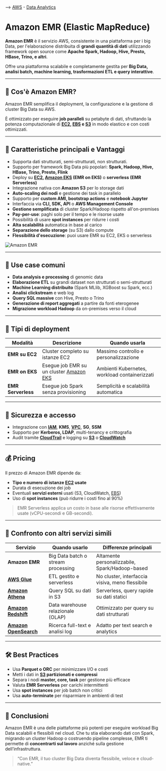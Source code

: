 --> [AWS](/00-Intro/AWS.md)  -  [Data Analytics](/07-IA-ML-Analytics/Intelligenza-artificiale-Machine-Learning-e-Analytics.md)
# Amazon EMR (Elastic MapReduce)

**Amazon EMR** è il servizio AWS, consistente in una piattaforma per i big Data, per l'elaborazione distribuita di **grandi quantità di dati** utilizzando framework open source come **Apache Spark, Hadoop, Hive, Presto, HBase, Trino, e altri**. 

Offre una piattaforma scalabile e completamente gestita per **Big Data, analisi batch, machine learning, trasformazioni ETL e query interattive**.

---

## 🧩 Cos'è Amazon EMR?

Amazon EMR semplifica il deployment, la configurazione e la gestione di cluster Big Data su AWS. 

È ottimizzato per eseguire **job paralleli** su petabyte di dati, sfruttando la potenza computazionale di **[EC2](/01-Compute-options/Amazon-EC2.md), [EBS](/02-Storage-services/Amazon-EBS.md) e [S3](/02-Storage-services/Amazon-S3.md)** in modo elastico e con costi ottimizzati.

---

## 🌟 Caratteristiche principali e Vantaggi

- Supporta dati strutturati, semi-strutturati, non strutturati.
- Supporto per framework Big Data più popolari: **Spark, Hadoop, Hive, HBase, Trino, Presto, Flink**
- Deploy su **[EC2](/01-Compute-options/Amazon-EC2.md), [Amazon EKS](/01-Compute-options/Amazon-EKS.md) (EMR on EKS)** o **serverless (EMR Serverless)**
- Integrazione nativa con **Amazon S3** per lo storage dati
- **Auto-scaling dei nodi** e gestione dei task in parallelo
- Supporto per **custom AMI, bootstrap actions** e **notebook Jupyter**
- Interfaccia via **CLI, SDK, API** o **AWS Management Console**
- **Gestione semplificata** di cluster Spark/Hadoop rispetto all'on-premises
- **Pay-per-use**: paghi solo per il tempo e le risorse usate
- Possibilità di usare **spot instances** per ridurre i costi
- **Alta scalabilità** automatica in base al carico
- **Separazione dello storage** (su S3) dallo compute
- **Flessibilità d'esecuzione**: puoi usare EMR su EC2, EKS o serverless

![Amazon EMR](img/Amazon-EMR.png)

---

## 🚀 Use case comuni

- **Data analysis e processing** di genomic data
- **Elaborazione ETL** su grandi dataset non strutturati o semi-strutturati
- **Machine Learning distribuito** (Spark MLlib, XGBoost su Spark, ecc.)
- **Analisi clickstream** e web log
- **Query SQL massive** con Hive, Presto o Trino
- **Generazione di report aggregati** a partire da fonti eterogenee
- **Migrazione workload Hadoop** da on-premises verso il cloud

---

## 🔄 Tipi di deployment

| Modalità           | Descrizione                                       | Quando usarla                                 |
|--------------------|---------------------------------------------------|-----------------------------------------------|
| **EMR su EC2**     | Cluster completo su istanze EC2                   | Massimo controllo e personalizzazione         |
| **EMR on EKS**     | Esegue job EMR su un cluster [Amazon EKS](/01-Compute-options/Amazon-EKS.md)           | Ambienti Kubernetes, workload containerizzati |
| **EMR Serverless** | Esegue job Spark senza provisioning               | Semplicità e scalabilità automatica           |

---

## 🔐 Sicurezza e accesso

- Integrazione con **[IAM](/09-Sicurezza-Compliance-Governance/Sicurezza/AWS-IAM.md)**, **KMS**, **[VPC](/03-CDN-e-Networking/Amazon-VPC.md)**, **SG**, **SSM**
- Supporto per **Kerberos, LDAP**, multi-tenancy e crittografia
- Audit tramite **[CloudTrail](/08-Auditing-Monitoring-Logging/Amazon-CloudTrail.md)** e logging su **[S3](/02-Storage-services/Amazon-S3.md)** o **[CloudWatch](/08-Auditing-Monitoring-Logging/Amazon-CloudWatch.md)**

---

## 💰 Pricing

Il prezzo di Amazon EMR dipende da:
- **Tipo e numero di istanze [EC2](/01-Compute-options/Amazon-EC2.md) usate**
- Durata di esecuzione dei job
- Eventuali **servizi esterni** usati (S3, CloudWatch, [EBS](/02-Storage-services/Amazon-EBS.md))
- Uso di **spot instances** (può ridurre i costi fino al 90%)

> EMR Serverless applica un costo in base alle risorse effettivamente usate (vCPU-secondi e GB-secondi).

---

## 🔄 Confronto con altri servizi simili

| Servizio           | Quando usarlo                                | Differenze principali                          |
|--------------------|-----------------------------------------------|------------------------------------------------|
| **Amazon EMR**     | Big Data batch o stream processing            | Altamente personalizzabile, Spark/Hadoop-based |
| **[AWS Glue](/07-IA-ML-Analytics/Analytics/AWS-Glue.md)**       | ETL gestito e serverless                      | No cluster, interfaccia visiva, meno flessibile|
| **[Amazon Athena](/07-IA-ML-Analytics/Analytics/Amazon-Athena.md)**  | Query SQL su dati in S3                       | Serverless, query rapide su dati statici       |
| **[Amazon Redshift](/07-IA-ML-Analytics/Analytics/Amazon-Redshift-e-Redshift-Serverless.md)**| Data warehouse relazionale (OLAP)             | Ottimizzato per query su dati strutturati      |
| **[Amazon OpenSearch](/07-IA-ML-Analytics/Analytics/Amazon-OpenSearch.md)** | Ricerca full-text e analisi log           | Adatto per text search e analytics             |

---

## 🛠️ Best Practices

- Usa **Parquet o ORC** per minimizzare I/O e costi
- Metti i dati in **[S3](/02-Storage-services/Amazon-S3.md) partizionati e compressi**
- Separa i nodi **master, core, task** per gestione più efficace
- Valuta **EMR Serverless** per carichi intermittenti
- Usa **spot instances** per job batch non critici
- Usa **auto-terminate** per risparmiare in ambienti di test

---

## 📌 Conclusioni

Amazon EMR è una delle piattaforme più potenti per eseguire workload Big Data scalabili e flessibili nel cloud. Che tu stia elaborando dati con Spark, migrando un cluster Hadoop o costruendo pipeline complesse, EMR ti permette di **concentrarti sul lavoro** anziché sulla gestione dell’infrastruttura.

> “Con EMR, il tuo cluster Big Data diventa flessibile, veloce e cloud-native.”
